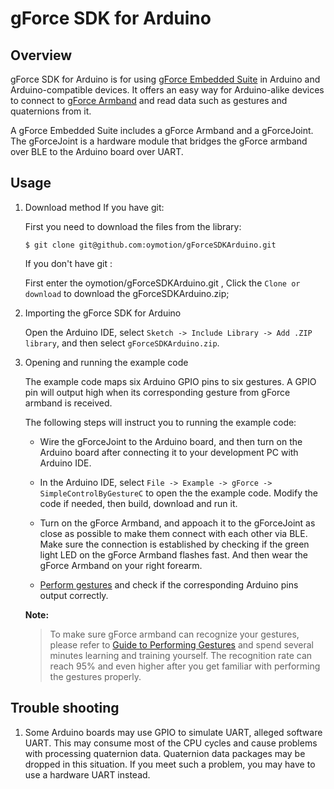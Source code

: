 # gForce SDK for Arduino

## Overview

gForce SDK for Arduino is for using [gForce Embedded Suite][gForceEmbeddedSuite] in Arduino and Arduino-compatible devices. It offers an easy way for Arduino-alike devices to connect to [gForce Armband][gForceArmband] and read data such as gestures and quaternions from it.

A gForce Embedded Suite includes a gForce Armband and a gForceJoint.
The gForceJoint is a hardware module that bridges the gForce armband over BLE to the Arduino board over UART.

## Usage

1. Download method
    If you have git:

    First you need to download the files from the library:

    `$ git clone git@github.com:oymotion/gForceSDKArduino.git`

    If you don't have git :

    First enter the oymotion/gForceSDKArduino.git , Click the ` Clone or download ` to download the gForceSDKArduino.zip;

2. Importing the gForce SDK for Arduino

    Open the Arduino IDE, select `Sketch -> Include Library -> Add .ZIP library`, and then select `gForceSDKArduino.zip`.

3. Opening and running the example code

    The example code maps six Arduino GPIO pins to six gestures. A GPIO pin will output high when its corresponding gesture from gForce armband is received.

    The following steps will instruct you to running the example code:

    * Wire the gForceJoint to the Arduino board, and then turn on the Arduino board after connecting it to your development PC with Arduino IDE.

    * In the Arduino IDE, select `File -> Example -> gForce -> SimpleControlByGestureC` to open the the example code. Modify the code if needed, then build, download and run it.

    * Turn on the gForce Armband, and appoach it to the gForceJoint as close as possible to make them connect with each other via BLE. Make sure the connection is established by checking if the green light LED on the gForce Armband flashes fast. And then wear the gForce Armband on your right forearm.

    * [Perform gestures][GuideToPerformingGestures] and check if the corresponding Arduino pins output correctly.

    **Note:**
    > To make sure gForce armband can recognize your gestures, please refer to
    > [Guide to Performing Gestures][GuideToPerformingGestures]
    > and spend several minutes learning and training yourself. The recognition
    > rate can reach 95% and even higher after you get familiar with performing
    > the gestures properly.

## Trouble shooting

1. Some Arduino boards may use GPIO to simulate UART, alleged software UART. This may consume most of the CPU cycles and cause problems with processing quaternion data. Quaternion data packages may be dropped in this situation. If you meet such a problem, you may have to use a hardware UART instead.

[gForceEmbeddedSuite]: https://oymotion.github.io/doc/gForce100EmbeddedSuiteUserGuide/
[gForceArmband]: https://oymotion.github.io/doc/gForce100UserGuide/
[GuideToPerformingGestures]: https://www.youtube.com/watch?v=wBsYJf0wrkk
